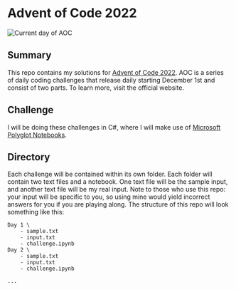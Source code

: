 # Advent of Code 2022

<p> <img src="https://img.shields.io/badge/day-2-blue" alt="Current day of AOC"> </p>

## Summary
This repo contains my solutions for [Advent of Code 2022](https://adventofcode.com/). AOC is a series of daily coding challenges that release daily starting December 1st and consist of two parts. To learn more, visit the official website.

## Challenge
I will be doing these challenges in C#, where I will make use of [Microsoft Polyglot Notebooks](https://marketplace.visualstudio.com/items?itemName=ms-toolsai.jupyter-renderers).

## Directory
Each challenge will be contained within its own folder. Each folder will contain two text files and a notebook. One text file will be the sample input, and another text file will be my real input. Note to those who use this repo: your input will be specific to you, so using mine would yield incorrect answers for you if you are playing along. The structure of this repo will look something like this:

```
Day 1 \
	- sample.txt
	- input.txt
	- challenge.ipynb
Day 2 \
	- sample.txt
	- input.txt
	- challenge.ipynb

...
```